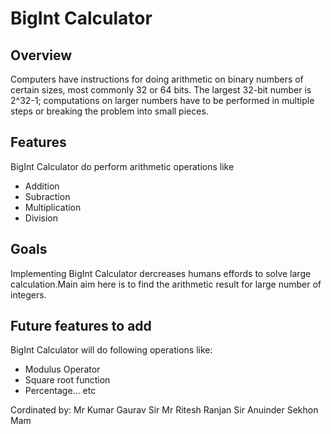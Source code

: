 
# BigInt Calculator
## Overview

Computers have instructions for doing arithmetic on binary numbers of certain sizes, most commonly 32 or 64 bits. The largest 32-bit number is 2^32-1; computations on larger numbers have to be performed in multiple steps or breaking the problem into small pieces.


## Features
BigInt Calculator do perform arithmetic operations like

- Addition
- Subraction
- Multiplication
- Division

## Goals

Implementing BigInt Calculator dercreases humans effords to solve large calculation.Main aim here is to find the arithmetic result for large number of integers.


## Future features to add
 
BigInt Calculator will do following operations like:
 
  - Modulus Operator
  - Square root function
  - Percentage... etc

Cordinated by:
Mr Kumar Gaurav Sir
Mr Ritesh Ranjan Sir
Anuinder Sekhon Mam